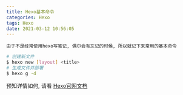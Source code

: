 ```yaml
---
title: Hexo基本命令
categories: Hexo
tags: Hexo
date: 2021-03-12 10:56:05
---
```


    由于不是经常使用hexo写笔记, 偶尔会有忘记的时候, 所以就记下来常用的基本命令


```bash
# 创建新文件
$ hexo new [layout] <title>
# 生成文件并部署
$ hexo g -d
```

预知详情如何, 请看 [Hexo官网文档](https://hexo.io/zh-cn/docs/)